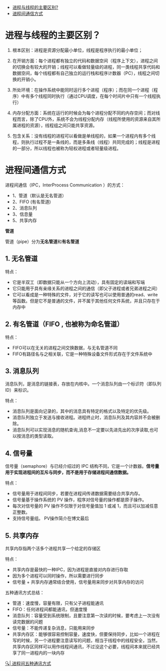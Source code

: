 * [进程与线程的主要区别?](#进程与线程的主要区别?)
* [进程间通信方式](#进程间通信方式)


# 进程与线程的主要区别？

1.  根本区别：进程是资源分配最小单位，线程是程序执行的最小单位；

2.  在开销方面：每个进程都有独立的代码和数据空间（程序上下文），进程之间的切换会有较大的开销；线程可以看做轻量级的进程，同一类线程共享代码和数据空间，每个线程都有自己独立的运行栈和程序计数器（PC），线程之间切换的开销小。

3.  所处环境：在操作系统中能同时运行多个进程（程序）；而在同一个进程（程序）中有多个线程同时执行（通过CPU调度，在每个时间片中只有一个线程执行）

4.  内存分配方面：系统在运行的时候会为每个进程分配不同的内存空间；而对线程而言，除了CPU外，系统不会为线程分配内存（线程所使用的资源来自其所属进程的资源），线程组之间只能共享资源。

5.  包含关系：没有线程的进程可以看做是单线程的，如果一个进程内有多个线程，则执行过程不是一条线的，而是多条线（线程）共同完成的；线程是进程的一部分，所以线程也被称为轻权进程或者轻量级进程。


# 进程间通信方式
进程间通信（IPC，InterProcess Communication ）的方式：
- 1、管道（默认是无名管道）
- 2、FIFO (有名管道)
- 2、消息队列
- 3、信息量
- 5、共享内存

 **管道**

管道（pipe）分为**无名管道**和**有名管道**

## 1. 无名管道

特点：
- 它是半双工（即数据只能从一个方向上流动），具有固定的读端和写端
- 它只能用于具有亲缘关系的进程之间的通信（即父子进程或者兄弟进程之间）
- 它可以看成是一种特殊的文件，对于它的读写也可以使用普通的read、write 等函数。但是它不是普通的文件，并不属于其他任何文件系统，并且只存在于内存中
  
## 2. 有名管道（FIFO , 也被称为命名管道）

特点：
- FIFO可以在无关的进程之间交换数据，与无名管道不同
- FIFO有路径名与之相关联，它是一种特殊设备文件形式存在于文件系统中

## 3. 消息队列

消息队列，是消息的链接表，存放在内核中。一个消息队列由一个标识符（即队列ID）来标识。

特点：
- 消息队列是面向记录的，其中的消息具有特定的格式以及特定的优先级。
- 消息队列独立于发送与接收进程。进程终止时，消息队列及其内容并不会被删除。
- 消息队列可以实现消息的随机查询,消息不一定要以先进先出的次序读取,也可以按消息的类型读取。

## 4. 信号量

信号量（semaphore）与已经介绍过的 IPC 结构不同，它是一个计数器。**信号量用于实现进程间的互斥与同步，而不是用于存储进程间通信数据。**

特点：
- 信号量用于进程间同步，若要在进程间传递数据需要结合共享内存。
- 信号量基于操作系统的 PV 操作，程序对信号量的操作都是原子操作。
- 每次对信号量的 PV 操作不仅限于对信号量值加 1 或减 1，而且可以加减任意正整数。
- 支持信号量组。
PV操作简介在博文最后

## 5. 共享内存

共享内存指两个活多个进程共享一个给定的存储区

特点：
- 共享内存是最快的一种IPC，因为进程是直接对内存进行存取
- 因为多个进程可以同时操作，所以需要进行同步
- 信号量 + 共享内存通常结合使用，信号量用来同步对共享内存的访问

五种通讯方式总结：
- 管道：速度慢，容量有限，只有父子进程能通讯    
- FIFO：任何进程间都能通讯，但速度慢    
- 消息队列：容量受到系统限制，且要注意第一次读的时候，要考虑上一次没有读完数据的问题    
- 信号量：不能传递复杂消息，只能用来同步    
- 共享内存区：能够很容易控制容量，速度快，但要保持同步，比如一个进程在写的时候，另一个进程要注意读写的问题，相当于线程中的线程安全，当然，共享内存区同样可以用作线程间通讯，不过没这个必要，线程间本来就已经共享了同一进程内的一块内存

[🔍| 进程间五种通讯方式 ](https://www.cnblogs.com/zgq0/p/8780893.html)




